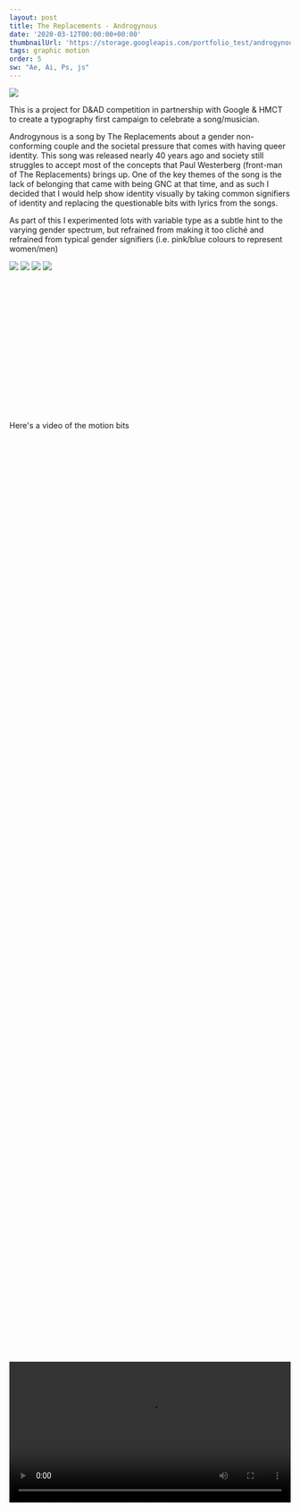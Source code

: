 ```yaml
---
layout: post
title: The Replacements - Androgynous
date: '2020-03-12T00:00:00+00:00'
thumbnailUrl: 'https://storage.googleapis.com/portfolio_test/androgynous/Hero.png'
tags: graphic motion
order: 5
sw: "Ae, Ai, Ps, js"
---
```


<img class="folio" src="{{page.thumbnailUrl}}">

This is a project for D&AD competition in partnership with Google & HMCT to create a typography first campaign to celebrate a song/musician. 

Androgynous is a song by The Replacements about a gender non-conforming couple and the societal pressure that comes with having queer identity. This song was released nearly 40 years ago and society still struggles to accept most of the concepts that Paul Westerberg (front-man of The Replacements) brings up. One of the key themes of the song is the lack of belonging that came with being GNC at that time, and as such I decided that I would help show identity visually by taking common signifiers of identity and replacing the questionable bits with lyrics from the songs. 

As part of this I experimented lots with variable type as a subtle hint to the varying gender spectrum, but refrained from making it too cliché and refrained from typical gender signifiers (i.e. pink/blue colours to represent women/men)

<img class="folio" src="https://storage.googleapis.com/portfolio_test/androgynous/A3%20Board%201.png">

<img class="folio" src="https://storage.googleapis.com/portfolio_test/androgynous/A3%20Board%202.png">

<img class="folio" src="https://storage.googleapis.com/portfolio_test/androgynous/A3%20Board%203.png">

<img class="folio" src="https://storage.googleapis.com/portfolio_test/androgynous/A3%20Board%204.png">

<video loop="true" controls="controls" style="width:auto; max-width:60vw; min-width:100%; position: relative; top:50%; left:50%; transform:translate(-50%,0);">
	<source src="https://storage.googleapis.com/portfolio_test/androgynous/PUTPUT2_2.webm">
</video>
<p class=desc>Here's a video of the motion bits</p>
